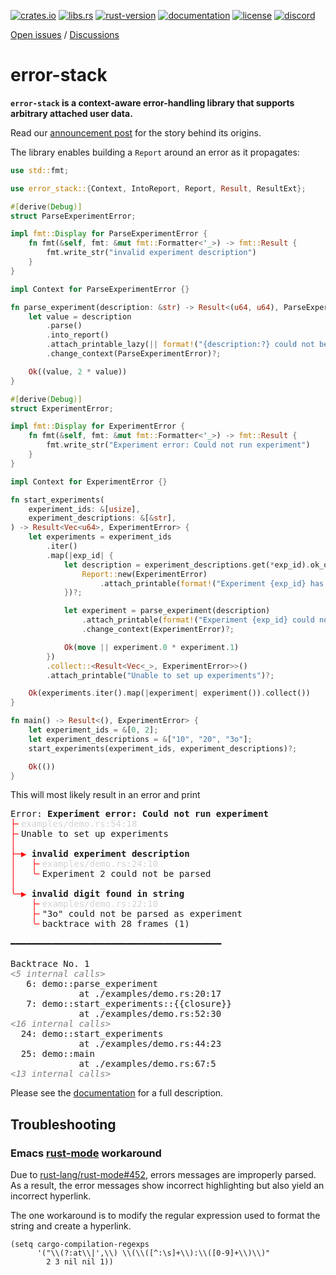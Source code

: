 [announcement post]: https://hash.dev/blog/announcing-error-stack
[crates.io]: https://crates.io/crates/error-stack
[libs.rs]: https://lib.rs/crates/error-stack
[rust-version]: https://www.rust-lang.org
[documentation]: https://docs.rs/error-stack
[license]: ./LICENSE.md
[discord]: https://hash.ai/discord?utm_medium=organic&utm_source=github_readme_hash-repo_error-stack

[![crates.io](https://img.shields.io/crates/v/error-stack)][crates.io]
[![libs.rs](https://img.shields.io/badge/libs.rs-error--stack-orange)][libs.rs]
[![rust-version](https://img.shields.io/badge/Rust-1.63.0-orange)][rust-version]
[![documentation](https://img.shields.io/docsrs/error-stack)][documentation]
[![license](https://img.shields.io/crates/l/error-stack)][license]
[![discord](https://img.shields.io/discord/840573247803097118)][discord]

[Open issues](https://github.com/hashintel/hash/issues?q=is%3Aissue+is%3Aopen+label%3AA-error-stack) / [Discussions](https://github.com/hashintel/hash/discussions?discussions_q=label%3AA-error-stack)

# error-stack

**`error-stack` is a context-aware error-handling library that supports arbitrary attached user data.**

Read our [announcement post] for the story behind its origins.

The library enables building a `Report` around an error as it propagates:

```rust
use std::fmt;

use error_stack::{Context, IntoReport, Report, Result, ResultExt};

#[derive(Debug)]
struct ParseExperimentError;

impl fmt::Display for ParseExperimentError {
    fn fmt(&self, fmt: &mut fmt::Formatter<'_>) -> fmt::Result {
        fmt.write_str("invalid experiment description")
    }
}

impl Context for ParseExperimentError {}

fn parse_experiment(description: &str) -> Result<(u64, u64), ParseExperimentError> {
    let value = description
        .parse()
        .into_report()
        .attach_printable_lazy(|| format!("{description:?} could not be parsed as experiment"))
        .change_context(ParseExperimentError)?;

    Ok((value, 2 * value))
}

#[derive(Debug)]
struct ExperimentError;

impl fmt::Display for ExperimentError {
    fn fmt(&self, fmt: &mut fmt::Formatter<'_>) -> fmt::Result {
        fmt.write_str("Experiment error: Could not run experiment")
    }
}

impl Context for ExperimentError {}

fn start_experiments(
    experiment_ids: &[usize],
    experiment_descriptions: &[&str],
) -> Result<Vec<u64>, ExperimentError> {
    let experiments = experiment_ids
        .iter()
        .map(|exp_id| {
            let description = experiment_descriptions.get(*exp_id).ok_or_else(|| {
                Report::new(ExperimentError)
                    .attach_printable(format!("Experiment {exp_id} has no valid description"))
            })?;

            let experiment = parse_experiment(description)
                .attach_printable(format!("Experiment {exp_id} could not be parsed"))
                .change_context(ExperimentError)?;

            Ok(move || experiment.0 * experiment.1)
        })
        .collect::<Result<Vec<_>, ExperimentError>>()
        .attach_printable("Unable to set up experiments")?;

    Ok(experiments.iter().map(|experiment| experiment()).collect())
}

fn main() -> Result<(), ExperimentError> {
    let experiment_ids = &[0, 2];
    let experiment_descriptions = &["10", "20", "3o"];
    start_experiments(experiment_ids, experiment_descriptions)?;

    Ok(())
}
```

This will most likely result in an error and print

<pre>
Error: <span style="font-weight:bold;">Experiment error: Could not run experiment</span>
<span style="color:red;">├</span><span style="color:red;">╴</span><span style="filter: contrast(70%) brightness(190%);color:dimgray;">examples/demo.rs:54:18</span>
<span style="color:red;">├</span><span style="color:red;">╴</span>Unable to set up experiments
<span style="color:red;">│</span>
<span style="color:red;">├</span><span style="color:red;">─</span><span style="color:red;">▶</span><span style="color:red;"> </span><span style="font-weight:bold;">invalid experiment description</span>
<span style="color:red;">│</span><span style="color:red;"> </span><span style="color:red;"> </span><span style="color:red;"> </span><span style="color:red;">├</span><span style="color:red;">╴</span><span style="filter: contrast(70%) brightness(190%);color:dimgray;">examples/demo.rs:24:10</span>
<span style="color:red;">│</span><span style="color:red;"> </span><span style="color:red;"> </span><span style="color:red;"> </span><span style="color:red;">╰</span><span style="color:red;">╴</span>Experiment 2 could not be parsed
<span style="color:red;">│</span>
<span style="color:red;">╰</span><span style="color:red;">─</span><span style="color:red;">▶</span><span style="color:red;"> </span><span style="font-weight:bold;">invalid digit found in string</span>
<span style="color:red;"> </span><span style="color:red;"> </span><span style="color:red;"> </span><span style="color:red;"> </span><span style="color:red;">├</span><span style="color:red;">╴</span><span style="filter: contrast(70%) brightness(190%);color:dimgray;">examples/demo.rs:22:10</span>
<span style="color:red;"> </span><span style="color:red;"> </span><span style="color:red;"> </span><span style="color:red;"> </span><span style="color:red;">├</span><span style="color:red;">╴</span>&quot;3o&quot; could not be parsed as experiment
<span style="color:red;"> </span><span style="color:red;"> </span><span style="color:red;"> </span><span style="color:red;"> </span><span style="color:red;">╰</span><span style="color:red;">╴</span>backtrace with 28 frames (1)

━━━━━━━━━━━━━━━━━━━━━━━━━━━━━━━━━━━━━━━━

Backtrace No. 1
<span style="color: gray; font-style: italic"><5 internal calls></span>
   6: demo::parse_experiment
             at ./examples/demo.rs:20:17
   7: demo::start_experiments::{{closure}}
             at ./examples/demo.rs:52:30
<span style="color: gray; font-style: italic"><16 internal calls></span>
  24: demo::start_experiments
             at ./examples/demo.rs:44:23
  25: demo::main
             at ./examples/demo.rs:67:5
<span style="color: gray; font-style: italic"><13 internal calls></span>
</pre>


Please see the [documentation] for a full description.

## Troubleshooting

### Emacs [rust-mode](https://github.com/rust-lang/rust-mode) workaround

Due to [rust-lang/rust-mode#452](https://github.com/rust-lang/rust-mode/issues/452), errors messages are improperly parsed. As a result, the error messages show incorrect highlighting but also yield an incorrect hyperlink.

The one workaround is to modify the regular expression used to format the string and create a hyperlink.

```emacs-lisp
(setq cargo-compilation-regexps
      '("\\(?:at\\|',\\) \\(\\([^:\s]+\\):\\([0-9]+\\)\\)"
        2 3 nil nil 1))
```
